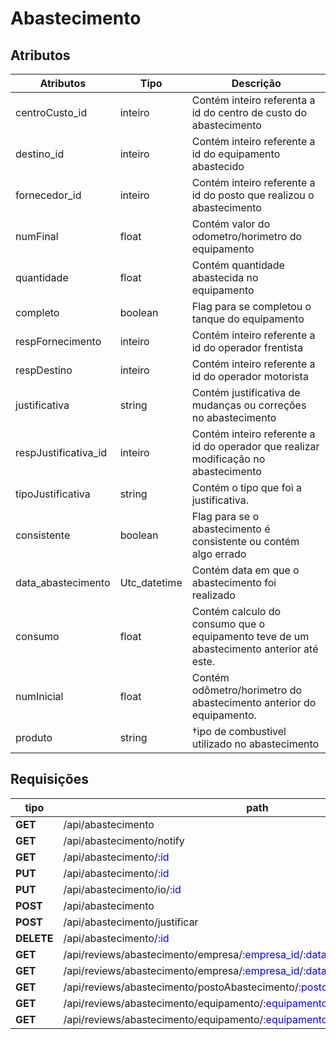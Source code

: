 # Abastecimento

## Atributos

| Atributos            | Tipo         | Descrição                                                    |
| -------------------- | ------------ | ------------------------------------------------------------ |
| centroCusto_id       | inteiro      | Contém inteiro referenta a id do centro de custo do abastecimento |
| destino_id           | inteiro      | Contém inteiro referente a id do equipamento abastecido      |
| fornecedor_id        | inteiro      | Contém inteiro referente a id do posto que realizou o abastecimento |
| numFinal             | float        | Contém valor do odometro/horimetro do equipamento            |
| quantidade           | float        | Contém quantidade abastecida no equipamento                  |
| completo             | boolean      | Flag para se completou o tanque do equipamento               |
| respFornecimento     | inteiro      | Contém inteiro referente a id do operador frentista          |
| respDestino          | inteiro      | Contém inteiro referente a id do operador motorista          |
| justificativa        | string       | Contém justificativa de mudanças ou correções no abastecimento |
| respJustificativa_id | inteiro      | Contém inteiro referente a id do operador que realizar modificação no abastecimento |
| tipoJustificativa    | string       | Contém o tipo que foi a justificativa.                       |
| consistente          | boolean      | Flag para se o abastecimento é consistente ou contém algo errado |
| data_abastecimento   | Utc_datetime | Contém data em que o abastecimento foi realizado             |
| consumo              | float        | Contém calculo do consumo que o equipamento teve de um abastecimento anterior até este. |
| numInicial           | float        | Contém odômetro/horimetro do abastecimento anterior do equipamento. |
| produto              | string       | †ipo de combustivel utilizado no abastecimento               |



## Requisições

| tipo       | path                                                         | retorno |
| ---------- | ------------------------------------------------------------ | ------- |
| **GET**    | /api/abastecimento                                           |         |
| **GET**    | /api/abastecimento/notify                                    |         |
| **GET**    | /api/abastecimento/<span style="color:blue">:id</span>       |         |
| **PUT**    | /api/abastecimento/<span style="color:blue">:id</span>       |         |
| **PUT**    | /api/abastecimento/io/<span style="color:blue">:id</span>    |         |
| **POST**   | /api/abastecimento                                           |         |
| **POST**   | /api/abastecimento/justificar                                |         |
| **DELETE** | /api/abastecimento/<span style="color:blue">:id</span>       |         |
| **GET**    | /api/reviews/abastecimento/empresa/<span style="color:blue">:empresa_id</span>/<span style="color:blue">:data_inicial</span>/<span style="color:blue">:data_final</span> |         |
| **GET**    | /api/reviews/abastecimento/empresa/<span style="color:blue">:empresa_id</span>/<span style="color:blue">:data_dia</span> |         |
| **GET**    | /api/reviews/abastecimento/postoAbastecimento/<span style="color:blue">:posto_id</span>/<span style="color:blue">:data_inicial</span>/<span style="color:blue">:data_final</span> |         |
| **GET**    | /api/reviews/abastecimento/equipamento/<span style="color:blue">:equipamento_id</span>/<span style="color:blue">:data_inicial</span>/<span style="color:blue">:data_final</span> |         |
| **GET**    | /api/reviews/abastecimento/equipamento/<span style="color:blue">:equipamento_id</span>/<span style="color:blue">:data_inicial</span>/<span style="color:blue">:data_final</span> |         |

